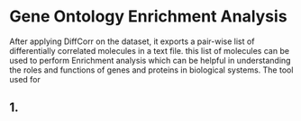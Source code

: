 # Gene Ontology Enrichment Analysis
After applying DiffCorr on the dataset, it exports a pair-wise list of differentially correlated molecules in a text file. this list of molecules can be used to perform Enrichment analysis which can be helpful in understanding the roles and functions of genes and proteins in biological systems.
The tool used for 

## 1. 
